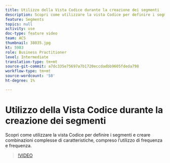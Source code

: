```yaml
---
title: Utilizzo della Vista Codice durante la creazione dei segmenti
description: Scopri come utilizzare la vista Codice per definire i segmenti e creare combinazioni complesse di caratteristiche, compreso l’utilizzo di frequenza e frequenza.
feature: Segments
topics: null
activity: use
doc-type: feature video
team: ACS
thumbnail: 38035.jpg
kt: 5983
role: Business Practitioner
level: Intermediate
translation-type: tm+mt
source-git-commit: a7dc335e75697a7b1720eccdadbb9605fdeda798
workflow-type: tm+mt
source-wordcount: '58'
ht-degree: 1%

---
```



# Utilizzo della Vista Codice durante la creazione dei segmenti

Scopri come utilizzare la vista Codice per definire i segmenti e creare combinazioni complesse di caratteristiche, compreso l’utilizzo di frequenza e frequenza.

>[!VIDEO](https://video.tv.adobe.com/v/38035/?quality=12&learn=on)
